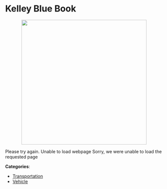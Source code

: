 # Kelley Blue Book
<p align="center">
    <img width="400" src="https://raw.githubusercontent.com/apis-list/apis-list/apis/kelley-blue-book/logo_256x256.png" />
</p>

Please try again. Unable to load webpage Sorry, we were unable to load the requested page



**Categories**:
- [Transportation](https://github.com/apis-list/apis-list#transportation)
- [Vehicle](https://github.com/apis-list/apis-list#vehicle)





